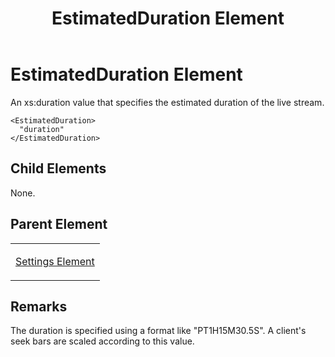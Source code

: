 ﻿---
title: EstimatedDuration Element
TOCTitle: EstimatedDuration Element
ms:assetid: c4281a2c-9d44-413c-9f79-62402a355427
ms:mtpsurl: https://msdn.microsoft.com/en-us/library/Hh547060(v=VS.90)
ms:contentKeyID: 37836901
ms.date: 05/02/2012
mtps_version: v=VS.90
---

# EstimatedDuration Element

An xs:duration value that specifies the estimated duration of the live stream.

    <EstimatedDuration>
      "duration"
    </EstimatedDuration>

## Child Elements

None.

## Parent Element

<table>
<colgroup>
<col style="width: 100%" />
</colgroup>
<tbody>
<tr class="odd">
<td><p><a href="settings-element.md">Settings Element</a></p></td>
</tr>
</tbody>
</table>


## Remarks

The duration is specified using a format like "PT1H15M30.5S". A client's seek bars are scaled according to this value.

